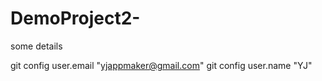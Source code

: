 # DemoProject2-

some details

git config user.email "yjappmaker@gmail.com"
git config user.name "YJ"